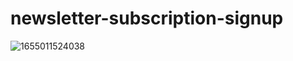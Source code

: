 # newsletter-subscription-signup
![1655011524038](https://user-images.githubusercontent.com/23102770/173217092-150de143-7fbd-4ab6-82c1-8e9f4fdaa8d8.png)
